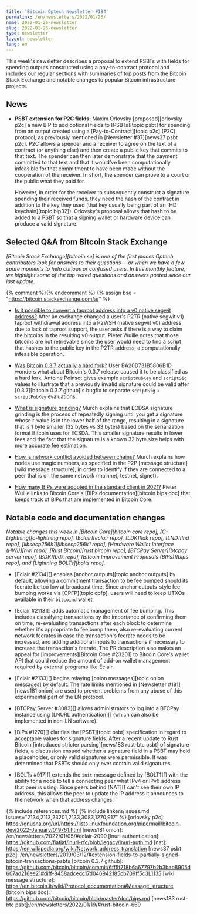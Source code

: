 ```yaml
---
title: 'Bitcoin Optech Newsletter #184'
permalink: /en/newsletters/2022/01/26/
name: 2022-01-26-newsletter
slug: 2022-01-26-newsletter
type: newsletter
layout: newsletter
lang: en
---
```

This week's newsletter describes a proposal to extend PSBTs with fields
for spending outputs constructed using a pay-to-contract protocol and
includes our regular sections with summaries of top posts from the
Bitcoin Stack Exchange and notable changes to popular Bitcoin
infrastructure projects.

## News

- **PSBT extension for P2C fields:** Maxim Orlovsky [proposed][orlovsky
  p2c] a new BIP to add optional fields to [PSBTs][topic psbt] for
  spending from an output created using a [Pay-to-Contract][topic p2c]
  (P2C) protocol, as previously mentioned in [Newsletter #37][news37
  psbt p2c].  P2C allows a spender and a receiver to agree on the text
  of a contract (or anything else) and then create a public key that
  commits to that text.  The spender can then later demonstrate that the
  payment committed to that text and that it would've been
  computationally infeasible for that commitment to have been made
  without the cooperation of the receiver.  In short, the spender can
  prove to a court or the public what they paid for.

  However, in order for the receiver to subsequently construct a
  signature spending their received funds, they need the hash of the
  contract in addition to the key they used (that key usually being
  part of an [HD keychain][topic bip32]).  Orlovsky's proposal allows
  that hash to be added to a PSBT so that a signing wallet or hardware
  device can produce a valid signature.

## Selected Q&A from Bitcoin Stack Exchange

*[Bitcoin Stack Exchange][bitcoin.se] is one of the first places Optech
contributors look for answers to their questions---or when we have a
few spare moments to help curious or confused users.  In
this monthly feature, we highlight some of the top-voted questions and
answers posted since our last update.*

{% comment %}<!-- https://bitcoin.stackexchange.com/search?tab=votes&q=created%3a1m..%20is%3aanswer -->{% endcomment %}
{% assign bse = "https://bitcoin.stackexchange.com/a/" %}

- [Is it possible to convert a taproot address into a v0 native segwit address?]({{bse}}111440)
  After an exchange changed a user's P2TR (native segwit v1) taproot withdrawal address
  into a P2WSH (native segwit v0) address due to lack of taproot support,
  the user asks if there is a way to claim the bitcoins in the resulting v0
  output. Pieter Wuille notes that those bitcoins are not retrievable since the
  user would need to find a script that hashes to the public key in the P2TR
  address, a computationally infeasible operation.

- [Was Bitcoin 0.3.7 actually a hard fork?]({{bse}}111673)
  User BA20D731B5806B1D wonders what about Bitcoin's 0.3.7 release caused it to
  be classified as a hard fork. Antoine Poinsot gives example `scriptPubKey`
  and `scriptSig` values to illustrate that a previously invalid signature could
  be valid after [0.3.7][bitcoin 0.3.7 github]'s bugfix to separate `scriptSig` +
  `scriptPubKey` evaluations.

- [What is signature grinding?]({{bse}}111660)
  Murch explains that ECDSA signature grinding is the process of repeatedly
  signing until you get a signature whose r-value is in the lower half of the
  range, resulting in a signature that is 1 byte smaller (32 bytes vs 33 bytes)
  based on the serialization format Bitcoin uses for ECSDA. This smaller signature results in lower
  fees and the fact that the signature is a known 32 byte size helps with more
  accurate fee estimation.

- [How is network conflict avoided between chains?]({{bse}}111967)
  Murch explains how nodes use magic numbers, as specified in the P2P [message
  structure][wiki message structure], in order to identify if they are
  connected to a peer that is on the same network (mainnet, testnet, signet).

- [How many BIPs were adopted in the standard client in 2021?]({{bse}}111901)
  Pieter Wuille links to Bitcoin Core's [BIPs documentation][bitcoin bips doc]
  that keeps track of BIPs that are implemented in Bitcoin Core.

## Notable code and documentation changes

*Notable changes this week in [Bitcoin Core][bitcoin core repo],
[C-Lightning][c-lightning repo], [Eclair][eclair repo], [LDK][ldk repo],
[LND][lnd repo], [libsecp256k1][libsecp256k1 repo], [Hardware Wallet
Interface (HWI)][hwi repo], [Rust Bitcoin][rust bitcoin repo], [BTCPay
Server][btcpay server repo], [BDK][bdk repo], [Bitcoin Improvement
Proposals (BIPs)][bips repo], and [Lightning BOLTs][bolts repo].*

- [Eclair #2134][] enables [anchor outputs][topic anchor outputs] by default,
  allowing a commitment transaction to be fee bumped should its feerate be too
  low at broadcast time. Since anchor outputs-style fee bumping works via
  [CPFP][topic cpfp], users will need to keep UTXOs available in their
  `bitcoind` wallet.

- [Eclair #2113][] adds automatic management of fee bumping.  This
  includes classifying transactions by the importance of confirming them
  on time, re-evaluating transactions after each block to determine
  whether it's appropriate to fee bump them, also re-evaluating current
  network feerates in case the transaction's feerate needs to be
  increased, and adding additional inputs to transactions if necessary
  to increase the transaction's feerate.  The PR description also makes
  an appeal for [improvements][Bitcoin Core #23201] to Bitcoin Core's
  wallet API that could reduce the amount of add-on wallet management
  required by external programs like Eclair.

- [Eclair #2133][] begins relaying [onion messages][topic onion
  messages] by default.  The rate limits mentioned in [Newsletter
  #181][news181 onion] are used to prevent problems from any abuse of
  this experimental part of the LN protocol.

- [BTCPay Server #3083][] allows administrators to log into a BTCPay
  instance using [LNURL authentication][] (which can also be
  implemented in non-LN software).

- [BIPs #1270][] clarifies the [PSBT][topic psbt] specification in regard to
  acceptable values for signature fields. After a recent update to Rust
  Bitcoin [introduced stricter parsing][news183 rust-btc psbt] of
  signature fields, a discussion ensued whether a signature field in a
  PSBT may hold a placeholder, or only valid signatures were
  permissible. It was determined that PSBTs should only ever contain
  valid signatures.

- [BOLTs #917][] extends the `init` message defined by [BOLT1][] with
  the ability for a node to tell a connecting peer what IPv4 or IPv6
  address that peer is using.  Since peers behind [NAT][] can't see
  their own IP address, this allows the peer to update the IP address it
  announces to the network when that address changes.

{% include references.md %}
{% include linkers/issues.md issues="2134,2113,23201,2133,3083,1270,917" %}
[orlovsky p2c]: https://gnusha.org/url/https://lists.linuxfoundation.org/pipermail/bitcoin-dev/2022-January/019761.html
[news181 onion]: /en/newsletters/2022/01/05/#eclair-2099
[lnurl authentication]: https://github.com/fiatjaf/lnurl-rfc/blob/legacy/lnurl-auth.md
[nat]: https://en.wikipedia.org/wiki/Network_address_translation
[news37 psbt p2c]: /en/newsletters/2019/03/12/#extension-fields-to-partially-signed-bitcoin-transactions-psbts
[bitcoin 0.3.7 github]: https://github.com/bitcoin/bitcoin/commit/6ff5f718b6a67797b2b3bab8905d607ad216ee21#diff-8458adcedc17d046942185cb709ff5c3L1135
[wiki message structure]: https://en.bitcoin.it/wiki/Protocol_documentation#Message_structure
[bitcoin bips doc]: https://github.com/bitcoin/bitcoin/blob/master/doc/bips.md
[news183 rust-btc psbt]:/en/newsletters/2022/01/19/#rust-bitcoin-669
